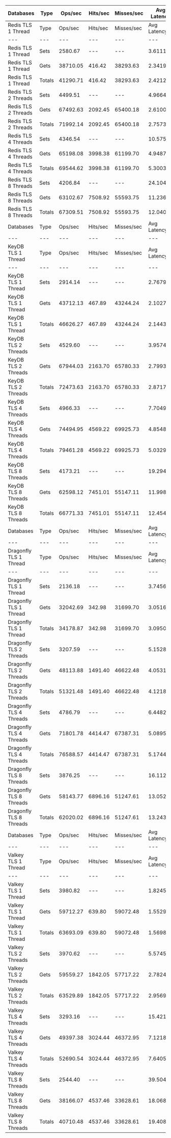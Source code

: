 | Databases | Type | Ops/sec | Hits/sec | Misses/sec | Avg Latency | p50 Latency | p99 Latency | p99.9 Latency | KB/sec |
| --- | --- | --- | --- | --- | --- | --- | --- | --- | --- |
| Redis TLS 1 Thread | Type | Ops/sec | Hits/sec | Misses/sec | Avg Latency | p50 Latency | p99 Latency | p99.9 Latency | KB/sec |
| --- | --- | --- | --- | --- | --- | --- | --- | --- | --- |
Redis TLS 1 Thread | Sets | 2580.67 | --- | --- | 3.61111 | 2.28700 | 8.19100 | 228.35100 | 2701.62 |
Redis TLS 1 Thread | Gets | 38710.05 | 416.42 | 38293.63 | 2.34190 | 2.25500 | 5.88700 | 8.70300 | 1892.09 |
Redis TLS 1 Thread | Totals | 41290.71 | 416.42 | 38293.63 | 2.42122 | 2.25500 | 6.04700 | 9.27900 | 4593.71 |
Redis TLS 2 Threads | Sets | 4499.51 | --- | --- | 4.96643 | 2.79900 | 10.36700 | 333.82300 | 4710.39 |
Redis TLS 2 Threads | Gets | 67492.63 | 2092.45 | 65400.18 | 2.61006 | 2.25500 | 7.61500 | 9.85500 | 4670.68 |
Redis TLS 2 Threads | Totals | 71992.14 | 2092.45 | 65400.18 | 2.75733 | 2.27100 | 7.74300 | 10.75100 | 9381.07 |
Redis TLS 4 Threads | Sets | 4346.54 | --- | --- | 10.57504 | 6.04700 | 14.20700 | 786.43100 | 4550.25 |
Redis TLS 4 Threads | Gets | 65198.08 | 3998.38 | 61199.70 | 4.94870 | 4.86300 | 10.17500 | 12.67100 | 6496.68 |
Redis TLS 4 Threads | Totals | 69544.62 | 3998.38 | 61199.70 | 5.30035 | 4.92700 | 10.43100 | 13.56700 | 11046.93 |
Redis TLS 8 Threads | Sets | 4206.84 | --- | --- | 24.10475 | 14.33500 | 34.55900 | 1589.24700 | 4404.01 |
Redis TLS 8 Threads | Gets | 63102.67 | 7508.92 | 55593.75 | 11.23653 | 10.68700 | 24.44700 | 33.79100 | 9941.14 |
Redis TLS 8 Threads | Totals | 67309.51 | 7508.92 | 55593.75 | 12.04079 | 10.87900 | 25.21500 | 37.88700 | 14345.15 |
| Databases | Type | Ops/sec | Hits/sec | Misses/sec | Avg Latency | p50 Latency | p99 Latency | p99.9 Latency | KB/sec |
| --- | --- | --- | --- | --- | --- | --- | --- | --- | --- |
| KeyDB TLS 1 Thread | Type | Ops/sec | Hits/sec | Misses/sec | Avg Latency | p50 Latency | p99 Latency | p99.9 Latency | KB/sec |
| --- | --- | --- | --- | --- | --- | --- | --- | --- | --- |
KeyDB TLS 1 Thread | Sets | 2914.14 | --- | --- | 2.76791 | 2.11100 | 5.63100 | 119.80700 | 3050.72 |
KeyDB TLS 1 Thread | Gets | 43712.13 | 467.89 | 43244.24 | 2.10275 | 2.07900 | 3.39100 | 5.08700 | 2134.24 |
KeyDB TLS 1 Thread | Totals | 46626.27 | 467.89 | 43244.24 | 2.14432 | 2.07900 | 3.42300 | 5.95100 | 5184.97 |
KeyDB TLS 2 Threads | Sets | 4529.60 | --- | --- | 3.95744 | 2.60700 | 11.83900 | 196.60700 | 4741.90 |
KeyDB TLS 2 Threads | Gets | 67944.03 | 2163.70 | 65780.33 | 2.79935 | 2.38300 | 7.83900 | 11.26300 | 4759.40 |
KeyDB TLS 2 Threads | Totals | 72473.63 | 2163.70 | 65780.33 | 2.87173 | 2.39900 | 8.03100 | 12.67100 | 9501.29 |
KeyDB TLS 4 Threads | Sets | 4966.33 | --- | --- | 7.70492 | 6.17500 | 17.40700 | 276.47900 | 5199.09 |
KeyDB TLS 4 Threads | Gets | 74494.95 | 4569.22 | 69925.73 | 4.85480 | 4.73500 | 11.58300 | 15.61500 | 7423.77 |
KeyDB TLS 4 Threads | Totals | 79461.28 | 4569.22 | 69925.73 | 5.03293 | 4.79900 | 12.03100 | 17.40700 | 12622.86 |
KeyDB TLS 8 Threads | Sets | 4173.21 | --- | --- | 19.29481 | 15.42300 | 42.49500 | 716.79900 | 4368.80 |
KeyDB TLS 8 Threads | Gets | 62598.12 | 7451.01 | 55147.11 | 11.99802 | 11.39100 | 27.77500 | 36.86300 | 9863.79 |
KeyDB TLS 8 Threads | Totals | 66771.33 | 7451.01 | 55147.11 | 12.45407 | 11.58300 | 29.05500 | 42.23900 | 14232.59 |
| Databases | Type | Ops/sec | Hits/sec | Misses/sec | Avg Latency | p50 Latency | p99 Latency | p99.9 Latency | KB/sec |
| --- | --- | --- | --- | --- | --- | --- | --- | --- | --- |
| Dragonfly TLS 1 Thread | Type | Ops/sec | Hits/sec | Misses/sec | Avg Latency | p50 Latency | p99 Latency | p99.9 Latency | KB/sec |
| --- | --- | --- | --- | --- | --- | --- | --- | --- | --- |
Dragonfly TLS 1 Thread | Sets | 2136.18 | --- | --- | 3.74563 | 3.00700 | 7.07100 | 140.28700 | 2236.30 |
Dragonfly TLS 1 Thread | Gets | 32042.69 | 342.98 | 31699.70 | 3.05165 | 2.97500 | 6.65500 | 7.26300 | 1564.48 |
Dragonfly TLS 1 Thread | Totals | 34178.87 | 342.98 | 31699.70 | 3.09502 | 2.97500 | 6.68700 | 7.39100 | 3800.78 |
Dragonfly TLS 2 Threads | Sets | 3207.59 | --- | --- | 5.15283 | 4.01500 | 10.49500 | 231.42300 | 3357.93 |
Dragonfly TLS 2 Threads | Gets | 48113.88 | 1491.40 | 46622.48 | 4.05314 | 3.98300 | 9.21500 | 11.26300 | 3329.36 |
Dragonfly TLS 2 Threads | Totals | 51321.48 | 1491.40 | 46622.48 | 4.12187 | 3.98300 | 9.21500 | 11.90300 | 6687.29 |
Dragonfly TLS 4 Threads | Sets | 4786.79 | --- | --- | 6.44827 | 5.21500 | 13.43900 | 315.39100 | 5011.13 |
Dragonfly TLS 4 Threads | Gets | 71801.78 | 4414.47 | 67387.31 | 5.08953 | 5.15100 | 11.45500 | 14.46300 | 7165.86 |
Dragonfly TLS 4 Threads | Totals | 76588.57 | 4414.47 | 67387.31 | 5.17446 | 5.15100 | 11.51900 | 15.67900 | 12176.99 |
Dragonfly TLS 8 Threads | Sets | 3876.25 | --- | --- | 16.11209 | 12.09500 | 46.07900 | 704.51100 | 4057.93 |
Dragonfly TLS 8 Threads | Gets | 58143.77 | 6896.16 | 51247.61 | 13.05212 | 12.03100 | 32.25500 | 53.75900 | 9137.15 |
Dragonfly TLS 8 Threads | Totals | 62020.02 | 6896.16 | 51247.61 | 13.24336 | 12.03100 | 32.63900 | 64.25500 | 13195.08 |
| Databases | Type | Ops/sec | Hits/sec | Misses/sec | Avg Latency | p50 Latency | p99 Latency | p99.9 Latency | KB/sec |
| --- | --- | --- | --- | --- | --- | --- | --- | --- | --- |
| Valkey TLS 1 Thread | Type | Ops/sec | Hits/sec | Misses/sec | Avg Latency | p50 Latency | p99 Latency | p99.9 Latency | KB/sec |
| --- | --- | --- | --- | --- | --- | --- | --- | --- | --- |
Valkey TLS 1 Thread | Sets | 3980.82 | --- | --- | 1.82457 | 1.51100 | 5.47100 | 49.15100 | 4167.39 |
Valkey TLS 1 Thread | Gets | 59712.27 | 639.80 | 59072.48 | 1.55290 | 1.47900 | 2.47900 | 3.85500 | 2916.09 |
Valkey TLS 1 Thread | Totals | 63693.09 | 639.80 | 59072.48 | 1.56988 | 1.47900 | 2.52700 | 4.22300 | 7083.48 |
Valkey TLS 2 Threads | Sets | 3970.62 | --- | --- | 5.57451 | 5.05500 | 10.75100 | 110.59100 | 4156.71 |
Valkey TLS 2 Threads | Gets | 59559.27 | 1842.05 | 57717.22 | 2.78242 | 2.60700 | 5.34300 | 7.67900 | 4117.21 |
Valkey TLS 2 Threads | Totals | 63529.89 | 1842.05 | 57717.22 | 2.95692 | 2.62300 | 5.98300 | 10.11100 | 8273.92 |
Valkey TLS 4 Threads | Sets | 3293.16 | --- | --- | 15.42141 | 13.82300 | 21.37500 | 364.54300 | 3447.50 |
Valkey TLS 4 Threads | Gets | 49397.38 | 3024.44 | 46372.95 | 7.12181 | 6.97500 | 13.31100 | 14.65500 | 4917.26 |
Valkey TLS 4 Threads | Totals | 52690.54 | 3024.44 | 46372.95 | 7.64054 | 7.00700 | 14.46300 | 20.47900 | 8364.76 |
Valkey TLS 8 Threads | Sets | 2544.40 | --- | --- | 39.50490 | 35.32700 | 64.76700 | 933.88700 | 2663.66 |
Valkey TLS 8 Threads | Gets | 38166.07 | 4537.46 | 33628.61 | 18.06844 | 17.91900 | 33.53500 | 40.95900 | 6008.51 |
Valkey TLS 8 Threads | Totals | 40710.48 | 4537.46 | 33628.61 | 19.40821 | 18.04700 | 38.14300 | 54.01500 | 8672.17 |
